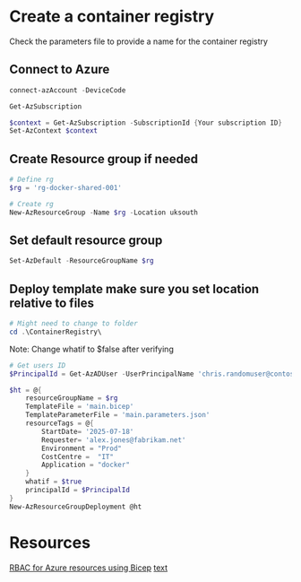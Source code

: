 # Create a container registry

Check the parameters file to provide a name for the container registry

## Connect to Azure

```powershell
connect-azAccount -DeviceCode

Get-AzSubscription

$context = Get-AzSubscription -SubscriptionId {Your subscription ID}
Set-AzContext $context
```

## Create Resource group if needed

```powershell
# Define rg
$rg = 'rg-docker-shared-001'

# Create rg
New-AzResourceGroup -Name $rg -Location uksouth
```

## Set default resource group

```powershell
Set-AzDefault -ResourceGroupName $rg
```

## Deploy template make sure you set location relative to files

```powershell
# Might need to change to folder
cd .\ContainerRegistry\
```

Note: Change whatif to $false after verifying

```powershell
# Get users ID
$PrincipalId = Get-AzADUser -UserPrincipalName 'chris.randomuser@contoso.cloud' | select-object -ExpandProperty Id
```

```powershell
$ht = @{
    resourceGroupName = $rg
    TemplateFile = 'main.bicep'
    TemplateParameterFile = 'main.parameters.json'
    resourceTags = @{
        StartDate= '2025-07-18'
        Requester= 'alex.jones@fabrikam.net'
        Environment = "Prod"
        CostCentre =  "IT"
        Application = "docker"
    }
    whatif = $true
    principalId = $PrincipalId
}
New-AzResourceGroupDeployment @ht
```

# Resources
[RBAC for Azure resources using Bicep](https://learn.microsoft.com/en-us/azure/azure-resource-manager/bicep/scenarios-rbac)
[text](https://learn.microsoft.com/en-us/azure/container-registry/container-registry-authentication?tabs=azure-cli)
